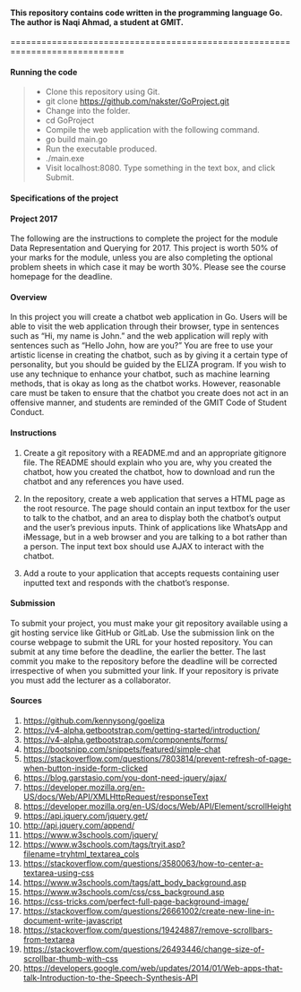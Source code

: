 #### This repository contains code written in the programming language Go. The author is Naqi Ahmad, a student at GMIT.
============================================================================
#### Running the code

>- Clone this repository using Git.
> - git clone https://github.com/nakster/GoProject.git
> - Change into the folder.
> - cd GoProject
> - Compile the web application with the following command.
> - go build main.go
> - Run the executable produced.
> - ./main.exe
> - Visit localhost:8080. Type something in the text box, and click Submit.


#### Specifications of the project
#### Project 2017
The following are the instructions to complete the project for the module Data Representation and Querying for 2017. This project is worth 50% of your marks for the module, unless you are also completing the optional problem sheets in which case it may be worth 30%. Please see the course homepage for the deadline.

#### Overview
In this project you will create a chatbot web application in Go. Users will be able to visit the web application through their browser, type in sentences such as “Hi, my name is John.” and the web application will reply with sentences such as “Hello John, how are you?” You are free to use your artistic license in creating the chatbot, such as by giving it a certain type of personality, but you should be guided by the ELIZA program. If you wish to use any technique to enhance your chatbot, such as machine learning methods, that is okay as long as the chatbot works. However, reasonable care must be taken to ensure that the chatbot you create does not act in an offensive manner, and students are reminded of the GMIT Code of Student Conduct.

#### Instructions
1. Create a git repository with a README.md and an appropriate gitignore file. The README should explain who you are, why you created the chatbot, how you created the chatbot, how to download and run the chatbot and any references you have used.

2. In the repository, create a web application that serves a HTML page as the root resource. The page should contain an input textbox for the user to talk to the chatbot, and an area to display both the chatbot’s output and the user’s previous inputs. Think of applications like WhatsApp and iMessage, but in a web browser and you are talking to a bot rather than a person. The input text box should use AJAX to interact with the chatbot.

3. Add a route to your application that accepts requests containing user inputted text and responds with the chatbot’s response.

#### Submission

To submit your project, you must make your git repository available using a git hosting service like GitHub or GitLab. Use the submission link on the course webpage to submit the URL for your hosted repository. You can submit at any time before the deadline, the earlier the better. The last commit you make to the repository before the deadline will be corrected irrespective of when you submitted your link. If your repository is private you must add the lecturer as a collaborator.

#### Sources
1. https://github.com/kennysong/goeliza
2. https://v4-alpha.getbootstrap.com/getting-started/introduction/
3. https://v4-alpha.getbootstrap.com/components/forms/
4. https://bootsnipp.com/snippets/featured/simple-chat
5. https://stackoverflow.com/questions/7803814/prevent-refresh-of-page-when-button-inside-form-clicked
6. https://blog.garstasio.com/you-dont-need-jquery/ajax/
8. https://developer.mozilla.org/en-US/docs/Web/API/XMLHttpRequest/responseText
9. https://developer.mozilla.org/en-US/docs/Web/API/Element/scrollHeight
10. https://api.jquery.com/jquery.get/
11. http://api.jquery.com/append/
12. https://www.w3schools.com/jquery/
13. https://www.w3schools.com/tags/tryit.asp?filename=tryhtml_textarea_cols 
14. https://stackoverflow.com/questions/3580063/how-to-center-a-textarea-using-css 
15. https://www.w3schools.com/tags/att_body_background.asp
16. https://www.w3schools.com/css/css_background.asp
17. https://css-tricks.com/perfect-full-page-background-image/
18. https://stackoverflow.com/questions/26661002/create-new-line-in-document-write-javascript 
19. https://stackoverflow.com/questions/19424887/remove-scrollbars-from-textarea
20. https://stackoverflow.com/questions/26493446/change-size-of-scrollbar-thumb-with-css 
21. https://developers.google.com/web/updates/2014/01/Web-apps-that-talk-Introduction-to-the-Speech-Synthesis-API



